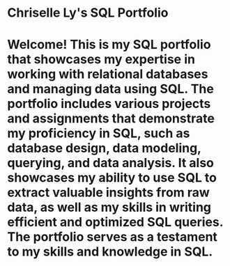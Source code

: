 # Chriselle Ly's SQL Portfolio 

# Welcome! This is my SQL portfolio that showcases my expertise in working with relational databases and managing data using SQL. The portfolio includes various projects and assignments that demonstrate my proficiency in SQL, such as database design, data modeling, querying, and data analysis. It also showcases my ability to use SQL to extract valuable insights from raw data, as well as my skills in writing efficient and optimized SQL queries. The portfolio serves as a testament to my skills and knowledge in SQL.
